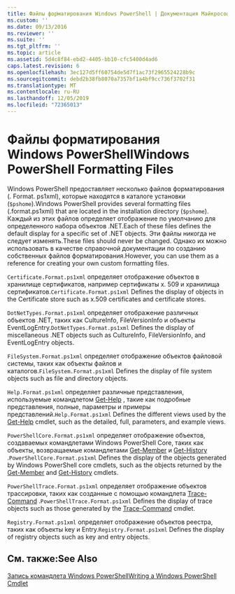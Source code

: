 ```yaml
---
title: Файлы форматирования Windows PowerShell | Документация Майкрософт
ms.custom: ''
ms.date: 09/13/2016
ms.reviewer: ''
ms.suite: ''
ms.tgt_pltfrm: ''
ms.topic: article
ms.assetid: 5d4c8f84-ebd2-4405-bb10-cfc5400d4ad6
caps.latest.revision: 6
ms.openlocfilehash: 3ec127d5ff60754de5d7f1ac73f2965524228b9c
ms.sourcegitcommit: debd2b38fb8070a7357bf1a4bf9cc736f3702f31
ms.translationtype: MT
ms.contentlocale: ru-RU
ms.lasthandoff: 12/05/2019
ms.locfileid: "72365013"
---
```

# <a name="windows-powershell-formatting-files"></a><span data-ttu-id="c7d6d-102">Файлы форматирования Windows PowerShell</span><span class="sxs-lookup"><span data-stu-id="c7d6d-102">Windows PowerShell Formatting Files</span></span>

<span data-ttu-id="c7d6d-103">Windows PowerShell предоставляет несколько файлов форматирования (. Format. ps1xml), которые находятся в каталоге установки (`$pshome`).</span><span class="sxs-lookup"><span data-stu-id="c7d6d-103">Windows PowerShell provides several formatting files (.format.ps1xml) that are located in the installation directory (`$pshome`).</span></span> <span data-ttu-id="c7d6d-104">Каждый из этих файлов определяет отображение по умолчанию для определенного набора объектов .NET.</span><span class="sxs-lookup"><span data-stu-id="c7d6d-104">Each of these files defines the default display for a specific set of .NET objects.</span></span> <span data-ttu-id="c7d6d-105">Эти файлы никогда не следует изменять.</span><span class="sxs-lookup"><span data-stu-id="c7d6d-105">These files should never be changed.</span></span> <span data-ttu-id="c7d6d-106">Однако их можно использовать в качестве справочной документации по созданию собственных файлов форматирования.</span><span class="sxs-lookup"><span data-stu-id="c7d6d-106">However, you can use them as a reference for creating your own custom formatting files.</span></span>

<span data-ttu-id="c7d6d-107">`Certificate.Format.ps1xml` определяет отображение объектов в хранилище сертификатов, например сертификаты x. 509 и хранилища сертификатов.</span><span class="sxs-lookup"><span data-stu-id="c7d6d-107">`Certificate.Format.ps1xml` Defines the display of objects in the Certificate store such as x.509 certificates and certificate stores.</span></span>

<span data-ttu-id="c7d6d-108">`DotNetTypes.Format.ps1xml` определяет отображение различных объектов .NET, таких как CultureInfo, FileVersionInfo и объекты EventLogEntry.</span><span class="sxs-lookup"><span data-stu-id="c7d6d-108">`DotNetTypes.Format.ps1xml` Defines the display of miscellaneous .NET objects such as CultureInfo, FileVersionInfo, and EventLogEntry objects.</span></span>

<span data-ttu-id="c7d6d-109">`FileSystem.Format.ps1xml` определяет отображение объектов файловой системы, таких как объекты файлов и каталогов.</span><span class="sxs-lookup"><span data-stu-id="c7d6d-109">`FileSystem.Format.ps1xml` Defines the display of file system objects such as file and directory objects.</span></span>

<span data-ttu-id="c7d6d-110">`Help.Format.ps1xml` определяет различные представления, используемые командлетом [Get-Help](/powershell/module/Microsoft.PowerShell.Core/Get-Help) , такие как подробные представления, полные, параметры и примеры представлений.</span><span class="sxs-lookup"><span data-stu-id="c7d6d-110">`Help.Format.ps1xml` Defines the different views used by the [Get-Help](/powershell/module/Microsoft.PowerShell.Core/Get-Help) cmdlet, such as the detailed, full, parameters, and example views.</span></span>

<span data-ttu-id="c7d6d-111">`PowerShellCore.Format.ps1xml` определяет отображение объектов, создаваемых командлетами Windows PowerShell Core, таких как объекты, возвращаемые командлетами [Get-Member](/powershell/module/Microsoft.PowerShell.Utility/Get-Member) и [Get-History](/powershell/module/Microsoft.PowerShell.Core/Get-History) .</span><span class="sxs-lookup"><span data-stu-id="c7d6d-111">`PowerShellCore.Format.ps1xml` Defines the display of the objects generated by Windows PowerShell core cmdlets, such as the objects returned by the [Get-Member](/powershell/module/Microsoft.PowerShell.Utility/Get-Member) and [Get-History](/powershell/module/Microsoft.PowerShell.Core/Get-History) cmdlets.</span></span>

<span data-ttu-id="c7d6d-112">`PowerShellTrace.Format.ps1xml` определяет отображение объектов трассировки, таких как созданные с помощью командлета [Trace-Command](/powershell/module/Microsoft.PowerShell.Utility/Trace-Command) .</span><span class="sxs-lookup"><span data-stu-id="c7d6d-112">`PowerShellTrace.Format.ps1xml` Defines the display of trace objects such as those generated by the [Trace-Command](/powershell/module/Microsoft.PowerShell.Utility/Trace-Command) cmdlet.</span></span>

<span data-ttu-id="c7d6d-113">`Registry.Format.ps1xml` определяет отображение объектов реестра, таких как объекты key и Entry.</span><span class="sxs-lookup"><span data-stu-id="c7d6d-113">`Registry.Format.ps1xml` Defines the display of registry objects such as key and entry objects.</span></span>

## <a name="see-also"></a><span data-ttu-id="c7d6d-114">См. также:</span><span class="sxs-lookup"><span data-stu-id="c7d6d-114">See Also</span></span>

[<span data-ttu-id="c7d6d-115">Запись командлета Windows PowerShell</span><span class="sxs-lookup"><span data-stu-id="c7d6d-115">Writing a Windows PowerShell Cmdlet</span></span>](../cmdlet/writing-a-windows-powershell-cmdlet.md)
